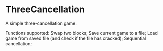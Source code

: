 # ThreeCancellation
A simple three-cancellation game.

Functions supported:
  Swap two blocks;
  Save current game to a file;
  Load game from saved file (and check if the file has cracked);
  Sequential cancellation;
  
